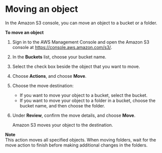 # Moving an object<a name="move-object"></a>

In the Amazon S3 console, you can move an object to a bucket or a folder\. 

**To move an object**

1. Sign in to the AWS Management Console and open the Amazon S3 console at [https://console\.aws\.amazon\.com/s3/](https://console.aws.amazon.com/s3/)\.

1. In the **Buckets** list, choose your bucket name\.

1. Select the check box beside the object that you want to move\.

1. Choose **Actions**, and choose **Move**\.

1. Choose the move destination:
   + If you want to move your object to a bucket, select the bucket\.
   + If you want to move your object to a folder in a bucket, choose the bucket name, and then choose the folder\.

1. Under **Review**, confirm the move details, and choose **Move**\.

   Amazon S3 moves your object to the destination\.

**Note**  
This action moves all specified objects\. When moving folders, wait for the move action to finish before making additional changes in the folders\. 